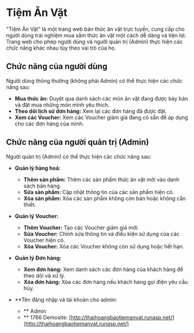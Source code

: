 # Tiệm Ăn Vặt

"Tiệm Ăn Vặt" là một trang web bán thức ăn vặt trực tuyến, cung cấp cho người dùng trải nghiệm mua sắm thức ăn vặt một cách dễ dàng và tiện lợi. Trang web cho phép người dùng và người quản trị (Admin) thực hiện các chức năng khác nhau tùy theo vai trò của họ.

## Chức năng của người dùng

Người dùng thông thường (không phải Admin) có thể thực hiện các chức năng sau:

- **Mua thức ăn:** Duyệt qua danh sách các món ăn vặt đang được bày bán và đặt mua những món mình yêu thích.
- **Theo dõi lịch sử đơn hàng:** Xem lại các đơn hàng đã được đặt.
- **Xem các Voucher:** Xem các Voucher giảm giá đang có sẵn để áp dụng cho các đơn hàng của mình.

## Chức năng của người quản trị (Admin)

Người quản trị (Admin) có thể thực hiện các chức năng sau:

- **Quản lý hàng hoá:** 
  - **Thêm sản phẩm:** Thêm các sản phẩm thức ăn vặt mới vào danh sách bán hàng.
  - **Sửa sản phẩm:** Cập nhật thông tin của các sản phẩm hiện có.
  - **Xóa sản phẩm:** Xóa các sản phẩm không còn bán hoặc không cần thiết.

- **Quản lý Voucher:** 
  - **Thêm Voucher:** Tạo các Voucher giảm giá mới.
  - **Sửa Voucher:** Chỉnh sửa thông tin và điều kiện sử dụng của các Voucher hiện có.
  - **Xóa Voucher:** Xóa các Voucher không còn sử dụng hoặc hết hạn.

- **Quản lý Đơn hàng:** 
  - **Xem đơn hàng:** Xem danh sách các đơn hàng của khách hàng để theo dõi và xử lý.
  - **Xóa đơn hàng:** Xóa các đơn hàng nếu khách hàng gọi điện yêu cầu hủy.

- **Tên đăng nhập và tài khoản cho admin:
  - ** Admin
  - ** 1766
Demosite: [http://thaihoangbaotiemanvat.runasp.net/](http://thaihoangbaotiemanvat.runasp.net/)

